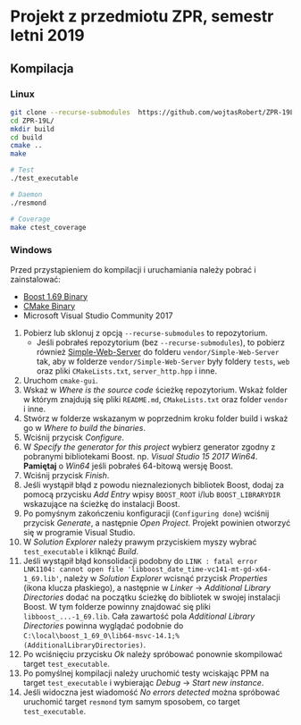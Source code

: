 # Projekt z przedmiotu ZPR, semestr letni 2019

## Kompilacja

### Linux

```bash
git clone --recurse-submodules  https://github.com/wojtasRobert/ZPR-19L.git
cd ZPR-19L/
mkdir build
cd build
cmake ..
make

# Test
./test_executable

# Daemon
./resmond

# Coverage
make ctest_coverage
```

### Windows

Przed przystąpieniem do kompilacji i uruchamiania należy pobrać i zainstalować:

* [Boost 1.69 Binary](https://sourceforge.net/projects/boost/files/boost-binaries/1.69.0/)
* [CMake Binary](https://cmake.org/download/#latest)
* Microsoft Visual Studio Community 2017

1. Pobierz lub sklonuj z opcją `--recurse-submodules` to repozytorium.
    - Jeśli pobrałeś repozytorium (bez `--recurse-submodules`), to pobierz również [Simple-Web-Server](https://gitlab.com/eidheim/Simple-Web-Server) do folderu `vendor/Simple-Web-Server` tak, aby w folderze `vendor/Simple-Web-Server` były foldery `tests`, `web` oraz pliki `CMakeLists.txt`, `server_http.hpp` i inne.
1. Uruchom `cmake-gui`.
1. Wskaż w *Where is the source code* ścieżkę repozytorium. Wskaż folder w którym znajdują się pliki `README.md`, `CMakeLists.txt` oraz folder `vendor` i inne.
1. Stwórz w folderze wskazanym w poprzednim kroku folder build i wskaż go w *Where to build the binaries*.
1. Wciśnij przycisk *Configure*.
1. W *Specify the generator for this project* wybierz generator zgodny z pobranymi bibliotekami Boost. np. *Visual Studio 15 2017 Win64*. **Pamiętaj** o *Win64* jeśli pobrałeś 64-bitową wersję Boost.
1. Wciśnij przycisk *Finish*.
1. Jeśli wystąpił błąd z powodu nieznalezionych bibliotek Boost, dodaj za pomocą przycisku *Add Entry* wpisy `BOOST_ROOT` i/lub `BOOST_LIBRARYDIR` wskazujące na ścieżkę do instalacji Boost.
1. Po pomyśnym zakończeniu konfiguracji (`Configuring done`) wciśnij przycisk *Generate*, a następnie *Open Project*. Projekt powinien otworzyć się w programie Visual Studio.
1. W *Solution Explorer* należy prawym przyciskiem myszy wybrać `test_executable` i kliknąć *Build*.
1. Jeśli wystąpił błąd konsolidacji podobny do `LINK : fatal error LNK1104: cannot open file 'libboost_date_time-vc141-mt-gd-x64-1_69.lib'`, należy w *Solution Explorer* wcisnąć przycisk *Properties* (ikona klucza płaskiego), a następnie w *Linker* -> *Additional Library Directories* dodać na początku ścieżkę do bibliotek w swojej instalacji Boost. W tym folderze powinny znajdować się pliki `libboost_...-1_69.lib`. Cała zawartość pola *Additional Library Directories* powinna wyglądać podobnie do `C:\local\boost_1_69_0\lib64-msvc-14.1;%(AdditionalLibraryDirectories)`.
1. Po wciśnięciu przycisku *Ok* należy spróbować ponownie skompilować target `test_executable`.
1. Po pomyślnej kompilacji należy uruchomić testy wciskając PPM na target `test_executable` i wybierając *Debug* -> *Start new instance*.
1. Jeśli widoczna jest wiadomość *No errors detected* można spróbować uruchomić target `resmond` tym samym sposobem, co target `test_executable`.
